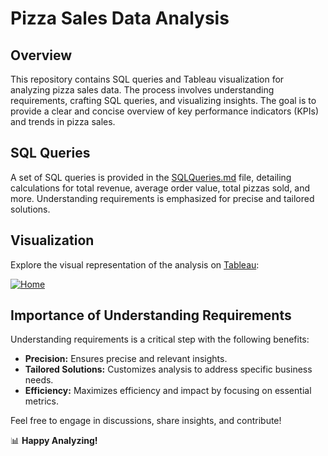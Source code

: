 # Pizza Sales Data Analysis

## Overview

This repository contains SQL queries and Tableau visualization for analyzing pizza sales data. The process involves understanding requirements, crafting SQL queries, and visualizing insights. The goal is to provide a clear and concise overview of key performance indicators (KPIs) and trends in pizza sales.

## SQL Queries

A set of SQL queries is provided in the [SQLQueries.md](SQLQueries.md) file, detailing calculations for total revenue, average order value, total pizzas sold, and more. Understanding requirements is emphasized for precise and tailored solutions.

## Visualization

Explore the visual representation of the analysis on [Tableau](https://public.tableau.com/app/profile/manraj.singh4264/viz/PizzaSales_17068099796240/Home): 
<!DOCTYPE html>
<html>
<head>
<meta name="viewport" content="width=device-width, initial-scale=1.0"> <meta charset="utf-8">
</head>
<body>
<div class='tableauPlaceholder' id='viz1706973599776' style='position: relative'><noscript><a href='#'><img alt='Home ' src='https:&#47;&#47;public.tableau.com&#47;static&#47;images&#47;Pi&#47;PizzaSales_17068099796240&#47;Home&#47;1_rss.png' style='border: none' /></a></noscript><object class='tableauViz'  style='display:none;'><param name='host_url' value='https%3A%2F%2Fpublic.tableau.com%2F' /> <param name='embed_code_version' value='3' /> <param name='site_root' value='' /><param name='name' value='PizzaSales_17068099796240&#47;Home' /><param name='tabs' value='no' /><param name='toolbar' value='yes' /><param name='static_image' value='https:&#47;&#47;public.tableau.com&#47;static&#47;images&#47;Pi&#47;PizzaSales_17068099796240&#47;Home&#47;1.png' /> <param name='animate_transition' value='yes' /><param name='display_static_image' value='yes' /><param name='display_spinner' value='yes' /><param name='display_overlay' value='yes' /><param name='display_count' value='yes' /><param name='language' value='en-GB' /></object></div>
</body>
</html>

## Importance of Understanding Requirements

Understanding requirements is a critical step with the following benefits:
- **Precision:** Ensures precise and relevant insights.
- **Tailored Solutions:** Customizes analysis to address specific business needs.
- **Efficiency:** Maximizes efficiency and impact by focusing on essential metrics.

Feel free to engage in discussions, share insights, and contribute!

📊 **Happy Analyzing!**

